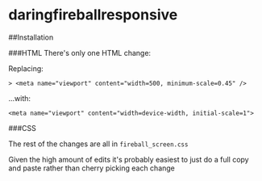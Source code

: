 # daringfireballresponsive

##Installation

###HTML
There's only one HTML change:

Replacing:

```
> <meta name="viewport" content="width=500, minimum-scale=0.45" />
```

...with:

```
<meta name="viewport" content="width=device-width, initial-scale=1">
```

###CSS

The rest of the changes are all in `fireball_screen.css`

Given the high amount of edits it's probably easiest to just do a full copy and paste rather than cherry picking each change
